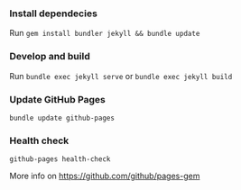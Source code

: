 ### Install dependecies

Run `gem install bundler jekyll && bundle update`

### Develop and build

Run `bundle exec jekyll serve` or `bundle exec jekyll build`

### Update GitHub Pages

```
bundle update github-pages
```

### Health check

```
github-pages health-check
```

More info on https://github.com/github/pages-gem
